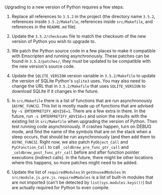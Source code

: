 Upgrading to a new version of Python requires a few steps:

1. Replace all references to `3.5.2` in the project (the directory name `3.5.2`, references inside `3.5.2/Makefile`, references inside `src/Makefile`, and references in the `README.md` file).

2. Update the `3.5.2/checksums` file to match the checksum of the new version of Python you wish to upgrade to.

3. We patch the Python source code in a few places to make it compatible with Emscripten and running asynchronously. These patches can be found in `3.5.2/patches/`, they must be updated to be compatible with the new version's source code.

4. Update the `SQLITE_VERSION` version variable in `3.5.2/Makefile` to update the version of SQLite Python's `sqlite3` uses. You may also need to change the URL that in `3.5.2/Makefile` that uses `SQLITE_VERSION` to download SQLite if it changes in the future.

5. In `src/Makefile` there is a list of functions that are run asynchronously (`ASYNC_FUNCS`). This list is mostly made up of functions that are advised by `-s EMTERPRETIFY_ADVISE=1`. There are a few extra in there. In the future, run `-s EMTERPRETIFY_ADVISE=1` and union the results with the existing list in `src/Makefile` when upgrading the version of Python. Then test running code asynchronously. If crashes happen, turn on DEBUG mode, and find the name of the symbols that are on the stack when a sleep occurs, that should be run asynchronously (and then add them to `ASYNC_FUNCS`). Right now, we also patch `PyObject_Call` and `PyCFunction_Call` to call `_coldbrew_pre_func_ptr_call` and `_coldbrew_post_func_ptr_call` before and after function pointer executions (indirect calls). In the future, there might be other locations where this happens, so more patches might need to be added.

6. Update the list of `requiredModules` in `getUnusedModules` in `src/module.js.pre.js`. `requiredModules` is a list of built-in modules that are not imported (can't be detected by `list(sys.modules.keys())`) but are actually required for Python to even compile.